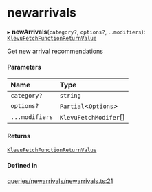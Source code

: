 # newarrivals
      
▸ **newArrivals**(`category?`, `options?`, ...`modifiers`): [`KlevuFetchFunctionReturnValue`](klevufetchfunctionreturnvalue.md)

Get new arrival recommendations

#### Parameters

| Name | Type |
| :------ | :------ |
| `category?` | `string` |
| `options?` | `Partial`<`Options`\> |
| `...modifiers` | `KlevuFetchModifer`[] |

#### Returns

[`KlevuFetchFunctionReturnValue`](klevufetchfunctionreturnvalue.md)

#### Defined in

[queries/newarrivals/newarrivals.ts:21](https://github.com/klevultd/frontend-sdk/blob/1b37b18/packages/klevu-core/src/queries/newarrivals/newarrivals.ts#L21)

